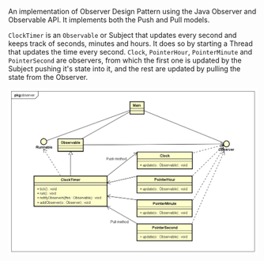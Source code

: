 An implementation of Observer Design Pattern using the Java Observer and Observable API. It implements both the Push and Pull models.

`ClockTimer` is an `Observable` or Subject that updates every second and keeps track of seconds, minutes and hours. It does so
by starting a Thread that updates the time every second. `Clock`, `PointerHour`, `PointerMinute` and `PointerSecond` are observers, from which the first one is updated by the Subject pushing it's state into it, and the rest are updated by pulling the state from the Observer.

![alt text](UML%2004%20Observer.png)
